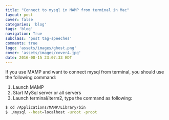 ```yaml
---
title: "Connect to mysql in MAMP from terminal in Mac"
layout: post
cover: false
categories: 'blog'
tags: 'blog'
navigation: True
subclass: 'post tag-speeches'
comments: true
logo: 'assets/images/ghost.png'
cover: 'assets/images/cover4.jpg'
date: 2016-08-15 23:07:33 EDT
---
```


If you use MAMP and want to connect mysql from terminal, you should use the following command:

1. Launch MAMP
2. Start MySql server or all servers
3. Launch terminal/iterm2, type the command as following:

```bash
$ cd /Applications/MAMP/Library/bin
$ ./mysql --host=localhost -uroot -proot
```
